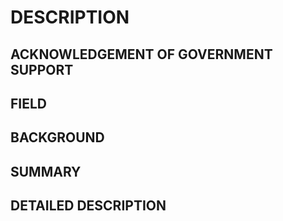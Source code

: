 # DESCRIPTION

## ACKNOWLEDGEMENT OF GOVERNMENT SUPPORT

## FIELD

## BACKGROUND

## SUMMARY

## DETAILED DESCRIPTION


